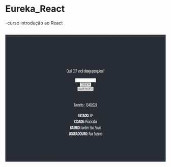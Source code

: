 # Eureka_React

-curso introdução ao React


##

<img align="center" alt="Elizabeth-Js" height="400" width="800" src="https://github.com/elizabethesantos/Eureka_React/blob/main/consultaCep.jpeg">
 
